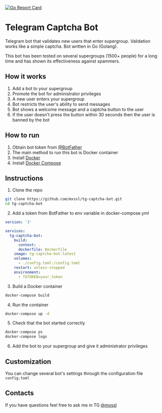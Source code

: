 [![Go Report Card](https://goreportcard.com/badge/github.com/mxssl/tg-captcha-bot)](https://goreportcard.com/report/github.com/mxssl/tg-captcha-bot)

# Telegram Captcha Bot

Telegram bot that validates new users that enter supergroup. Validation works like a simple captcha. Bot written in Go (Golang).

This bot has been tested on several supergroups (1500+ people) for a long time and has shown its effectiveness against spammers.

## How it works

1. Add a bot to your supergroup
2. Promote the bot for administrator privileges
3. A new user enters your supergroup
4. Bot restricts the user's ability to send messages
5. Bot shows a welcome message and a captcha button to the user
6. If the user doesn't press the button within 30 seconds then the user is banned by the bot

## How to run

1. Obtain bot token from [@BotFather](https://t.me/BotFather)
2. The main method to run this bot is Docker container
3. Install [Docker](https://docs.docker.com/install)
4. Install [Docker Compose](https://docs.docker.com/compose/install)

## Instructions 

1. Clone the repo

```bash
git clone https://github.com/mxssl/tg-captcha-bot.git
cd tg-captcha-bot
```

2. Add a token from BotFather to env variable in docker-compose.yml

```yaml
version: '3'

services:
  tg-captcha-bot:
    build:
      context: .
      dockerfile: Dockerfile
    image: tg-captcha-bot:latest
    volumes:
      - ./config.toml:/config.toml
    restart: unless-stopped
    environment:
      - TGTOKEN=your_token
```

3. Build a Docker container

```bash
docker-compose build
```

4. Run the container

```bash
docker-compose up -d
```

5. Check that the bot started correctly

```bash
docker-compose ps
docker-compose logs
```

6. Add the bot to your supergroup and give it administrator privileges

## Сustomization

You can change several bot's settings through the configuration file `config.toml`

## Contacts

If you have questions feel free to ask me in TG [@mxssl](https://t.me/mxssl)
